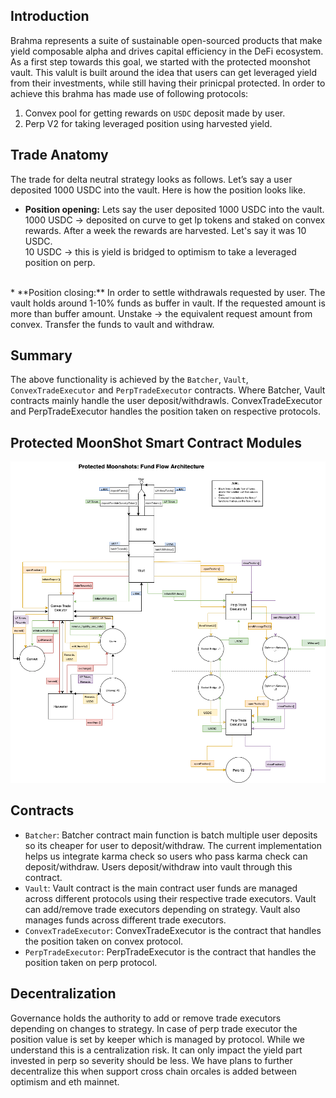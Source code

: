 ## Introduction 
Brahma represents a suite of sustainable open-sourced products that make yield composable alpha and drives capital efficiency in the DeFi ecosystem. As a first step towards this goal, we started with the protected moonshot vault. This valult is built around the idea that users can get leveraged yield from their investments, while still having their prinicpal protected. In order to achieve this brahma has made use of following protocols:
1. Convex pool for getting rewards on `USDC` deposit made by user.
2. Perp V2 for taking leveraged position using harvested yield. 

## Trade Anatomy 
The trade for delta neutral strategy looks as follows. Let’s say a user deposited 1000 USDC into the vault. Here is how the position looks like.

* **Position opening:** Lets say the user deposited 1000 USDC into the vault.
1000 USDC -> deposited on curve to get lp tokens and staked on convex rewards. 
After a week the rewards are harvested. Let's say it was 10 USDC.<br>
10 USDC -> this is yield is bridged to optimism to take a leveraged position on perp. 
<br>
* **Position closing:**
In order to settle withdrawals requested by user. The vault holds around 1-10% funds as buffer in vault. If the requested amount is more than buffer amount.  
Unstake → the equivalent request amount from convex. Transfer the funds to vault and withdraw.

## Summary
 The above functionality is achieved by the `Batcher`, `Vault`, `ConvexTradeExecutor` and `PerpTradeExecutor` contracts. Where Batcher, Vault contracts mainly handle the user deposit/withdrawls. ConvexTradeExecutor and PerpTradeExecutor handles the position taken on respective protocols. 


##  Protected MoonShot Smart Contract Modules
![alt text](./images/architecture_diagram.png)


## Contracts
- `Batcher`: Batcher contract main function is batch multiple user deposits so its cheaper for user to deposit/withdraw. The current implementation helps us integrate karma check so users who pass karma check can deposit/withdraw. Users deposit/withdraw into vault through this contract. 
- `Vault`: Vault contract is the main contract user funds are managed across different protocols using their respective trade executors. Vault can add/remove trade executors depending on strategy. Vault also manages funds across different trade executors.  
- `ConvexTradeExecutor`: ConvexTradeExecutor is the contract that handles the position taken on convex protocol.
- `PerpTradeExecutor`: PerpTradeExecutor is the contract that handles the position taken on perp protocol.

## Decentralization
Governance holds the authority to add or remove trade executors depending on changes to strategy. In case of perp trade executor the position value is set by keeper which is managed by protocol. While we understand this is a centralization risk. It can only impact the yield part invested in perp so severity should be less. We have plans to further decentralize this when support cross chain orcales is added between optimism and eth mainnet.

